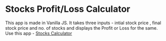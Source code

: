 # Stocks Profit/Loss Calculator   
This app is made in Vanilla JS. It takes three inputs - intial stock price , final stock price and no. of 
stocks and displays the Profit or Loss for the same.   
Use this app - [Stocks Calculator](https://ritiks-stocks-calculator.netlify.app/)
